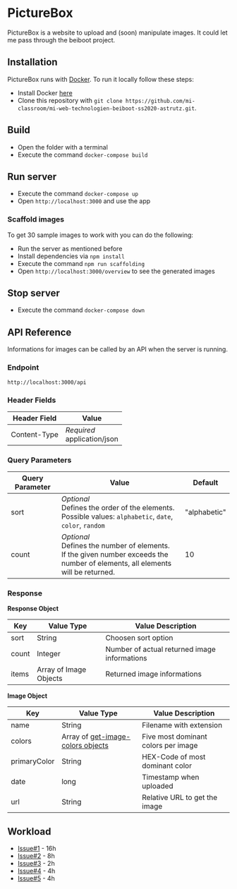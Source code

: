 # PictureBox

PictureBox is a website to upload and (soon) manipulate images. It could let me pass through the beiboot project.

## Installation

PictureBox runs with [Docker](https://www.docker.com/). To run it locally follow these steps:

* Install Docker [here](https://docs.docker.com/get-docker/)
* Clone this repository with `git clone https://github.com/mi-classroom/mi-web-technologien-beiboot-ss2020-astrutz.git`.

## Build

* Open the folder with a terminal
* Execute the command `docker-compose build`

## Run server

* Execute the command `docker-compose up`
* Open `http://localhost:3000` and use the app

### Scaffold images
To get 30 sample images to work with you can do the following:

* Run the server as mentioned before
* Install dependencies via `npm install`
* Execute the command `npm run scaffolding`
* Open `http://localhost:3000/overview` to see the generated images

## Stop server

* Execute the command `docker-compose down`

## API Reference
Informations for images can be called by an API when the server is running.

### Endpoint

`http://localhost:3000/api`

### Header Fields

| Header Field | Value                           |
|--------------|---------------------------------|
| Content-Type | *Required* <br>application/json |

### Query Parameters

| Query Parameter | Value  | Default      |
|-----------------|--------|--------------|
| sort  | *Optional* <br>Defines the order of the elements. <br>Possible values: `alphabetic`, `date`, `color`, `random`  | "alphabetic" |
| count | *Optional*<br>Defines the number of elements.<br>If the given number exceeds the number of elements, all elements will be returned. | 10  |

### Response

**Response Object**

| Key   | Value Type             | Value Description                            |
|-------|------------------------|----------------------------------------------|
| sort  | String                 | Choosen sort option                          |
| count | Integer                | Number of actual returned image informations |
| items | Array of Image Objects | Returned image informations                  |

**Image Object**

| Key    | Value Type                                                                     | Value Description                   |
|--------|--------------------------------------------------------------------------------|-------------------------------------|
| name   | String                                                                         | Filename with extension             |
| colors | Array of [get-image-colors objects](http://npmjs.org/package/get-image-colors) | Five most dominant colors per image |
| primaryColor   | String                                                                           | HEX-Code of most dominant color             |
| date   | long                                                                           | Timestamp when uploaded             |
| url    | String                                                                         | Relative URL to get the image       |

## Workload

* [Issue#1](https://github.com/mi-classroom/mi-master-wt-beiboot-2020/issues/1) - 16h
* [Issue#2](https://github.com/mi-classroom/mi-master-wt-beiboot-2020/issues/2) - 8h
* [Issue#3](https://github.com/mi-classroom/mi-master-wt-beiboot-2020/issues/3) - 2h
* [Issue#4](https://github.com/mi-classroom/mi-master-wt-beiboot-2020/issues/4) - 4h
* [Issue#5](https://github.com/mi-classroom/mi-master-wt-beiboot-2020/issues/5) - 4h
